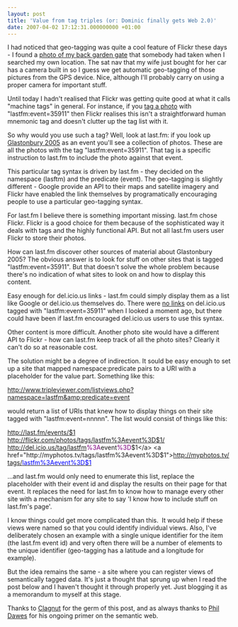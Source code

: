 ```yaml
---
layout: post
title: 'Value from tag triples (or: Dominic finally gets Web 2.0)'
date: 2007-04-02 17:12:31.000000000 +01:00
---
```

I had noticed that geo-tagging was quite a cool feature of Flickr these days - I found a <a target="_blank" href="http://flickr.com/photo.gne?id=433602252">photo of my back garden gate</a> that somebody had taken when I searched my own location. The sat nav that my wife just bought for her car has a camera built in so I guess we get automatic geo-tagging of those pictures from the GPS device. Nice, although I'll probably carry on using a proper camera for important stuff.

Until today I hadn't realised that Flickr was getting quite good at what it calls "machine tags" in general. For instance, if you <a target="_blank" href="http://flickr.com/photos/tags/lastfm%3Aevent%3D35911">tag a photo</a> with "lastfm:event=35911" then Flickr realises this isn't a straightforward human mnemonic tag and doesn't clutter up the tag list with it.

So why would you use such a tag? Well, look at last.fm: if you look up <a target="_blank" href="http://www.last.fm/event/35911">Glastonbury 2005</a> as an event you'll see a collection of photos. These are all the photos with the tag "lastfm:event=35911". That tag is a specific instruction to last.fm to include the photo against that event.

This particular tag syntax is driven by last.fm - they decided on the namespace (lasftm) and the predicate (event). The geo-tagging is slightly different - Google provide an API to their maps and satellite imagery and Flickr have enabled the link themselves by programatically encouraging people to use a particular geo-tagging syntax.

For last.fm I believe there is something important missing. last.fm chose Flickr. Flickr is a good choice for them because of the sophisticated way it deals with tags and the highly functional API. But not all last.fm users user Flickr to store their photos.

How can last.fm discover other sources of material about Glastonbury 2005? The obvious answer is to look for stuff on other sites that is tagged "lastfm:event=35911". But that doesn't solve the whole problem because there's no indication of what sites to look on and how to display this content.

Easy enough for del.icio.us links - last.fm could simply display them as a list like Google or del.icio.us themselves do. There were <a target="_blank" href="http://del.icio.us/tag/lastfm:event=35911">no links</a> on del.icio.us tagged with "lastfm:event=35911" when I looked a moment ago, but there could have been if last.fm encouraged del.icio.us users to use this syntax.

Other content is more difficult. Another photo site would have a different API to Flickr - how can last.fm keep track of all the photo sites? Clearly it can't do so at reasonable cost.

The solution might be a degree of indirection. It sould be easy enough to set up a site that mapped namespace:predicate pairs to a URI with a placeholder for the value part. Something like this:

<a href="http://www.tripleviewer.com/listviews.php?namespace=lastfm&amp;predicate=event">http://www.tripleviewer.com/listviews.php?namespace=lastfm&amp;predicate=event</a>

would return a list of URIs that knew how to display things on their site tagged with "lastfm:event=nnnnn". The list would consist of things like this:

<a href="http://last.fm/events/$1">http://last.fm/events/$1</a>
<a href="http://flickr.com/photos/tags/lastfm%3Aevent%3D$1/">http://flickr.com/photos/tags/lastfm%3Aevent%3D$1/</a>
<a href="http://del.icio.us/tag/lastfm%3Aevent%3D$1">http://del.icio.us/tag/lastfm<font color="#810081">%3A</font>event<font color="#810081">%3D</font>$1</a>
<a href="http://myphotos.tv/tags/lastfm%3Aevent%3D$1">http://myphotos.tv/tags/<u><font color="#0000ff">lastfm%3Aevent%3D$1</font></u></a>

...and last.fm would only need to enumerate this list, replace the placeholder with their event id and display the results on their page for that event. It replaces the need for last.fm to know how to manage every other site with a mechanism for any site to say 'I know how to include stuff on last.fm's page'.

I know things could get more complicated than this.  It would help if these views were named so that you could identify individual views. Also, I've deliberately chosen an example with a single unique identifier for the item (the last.fm event id) and very often there will be a number of elements to the unique identifier (geo-tagging has a latitude and a longitude for example).

But the idea remains the same - a site where you can register views of semantically tagged data. It's just a thought that sprung up when I read the post below and I haven't thought it through properly yet. Just blogging it as a memorandum to myself at this stage.

Thanks to <a target="_blank" href="http://www.clagnut.com/blog/1907/">Clagnut</a> for the germ of this post, and as always thanks to <a target="_blank" href="http://www.phildawes.net/blog/category/semantic-web/">Phil Dawes</a> for his ongoing primer on the semantic web.
